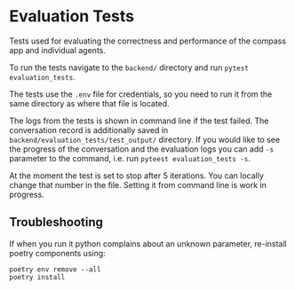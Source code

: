 # Evaluation Tests

Tests used for evaluating the correctness and performance of the
compass app and individual agents.

To run the tests navigate to the `backend/` directory and run  `pytest evaluation_tests`. 

The tests use the `.env` file for credentials, so you need to run it from the same directory as where that file is located.

The logs from the tests is shown in command line if the test failed. The conversation record is additionally saved in `backend/evaluation_tests/test_output/` directory. If you would like to see the progress of the conversation and the evaluation logs you can add `-s` parameter to the command, i.e. run `pyteest evaluation_tests -s`.

At the moment the test is set to stop after 5 iterations. You can locally change that number in the file. Setting it from command line is work in progress.

## Troubleshooting
If when you run it python complains about an unknown parameter, re-install poetry components using:
```
poetry env remove --all
poetry install
```
